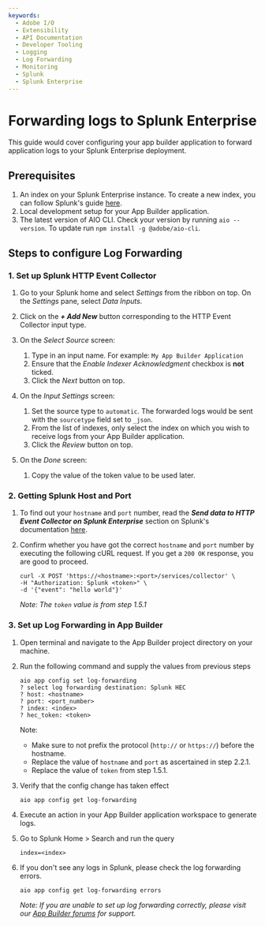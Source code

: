```yaml
---
keywords:
  - Adobe I/O
  - Extensibility
  - API Documentation
  - Developer Tooling
  - Logging
  - Log Forwarding
  - Monitoring
  - Splunk 
  - Splunk Enterprise
---
```


# Forwarding logs to Splunk Enterprise

This guide would cover configuring your app builder application to forward application logs to your Splunk Enterprise deployment.

## Prerequisites

1. An index on your Splunk Enterprise instance. To create a new index, you can follow Splunk's guide [here](https://docs.splunk.com/Documentation/Splunk/8.2.4/Indexer/Setupmultipleindexes).
2. Local development setup for your App Builder application.
3. The latest version of AIO CLI. Check your version by running `aio --version`. To update run `npm install -g @adobe/aio-cli`.


## Steps to configure Log Forwarding

### 1. Set up Splunk HTTP Event Collector

1. Go to your Splunk home and select _Settings_ from the ribbon on top. On the _Settings_ pane, select _Data Inputs_.

2. Click on the **_+ Add New_** button corresponding to the HTTP Event Collector input type.

3. On the _Select Source_ screen:
   1. Type in an input name. For example: `My App Builder Application` 
   2. Ensure that the _Enable Indexer Acknowledgment_ checkbox is **not** ticked.
   3. Click the _Next_ button on top.

4. On the _Input Settings_ screen:
   1. Set the source type to `automatic`. The forwarded logs would be sent with the `sourcetype` field set to `_json`.
   2. From the list of indexes, only select the index on which you wish to receive logs from your App Builder application. 
   3. Click the _Review_ button on top.

5. On the _Done_ screen:
   1. Copy the value of the token value to be used later.


### 2. Getting Splunk Host and Port

1. To find out your `hostname` and `port` number, read the **_Send data to HTTP Event Collector on Splunk Enterprise_** section on Splunk's documentation [here](https://docs.splunk.com/Documentation/Splunk/8.2.4/Data/UsetheHTTPEventCollector#Send_data_to_HTTP_Event_Collector_on_Splunk_Enterprise). 

2. Confirm whether you have got the correct `hostname` and `port` number by executing the following cURL request. If you get a `200 OK` response, you are good to proceed.

   ```
   curl -X POST 'https://<hostname>:<port>/services/collector' \     
   -H "Authorization: Splunk <token>" \
   -d '{"event": "hello world"}'
   ```

   _Note: The `token` value is from step 1.5.1_


### 3. Set up Log Forwarding in App Builder

1. Open terminal and navigate to the App Builder project directory on your machine.

2. Run the following command and supply the values from previous steps

   ```
   aio app config set log-forwarding
   ? select log forwarding destination: Splunk HEC
   ? host: <hostname>
   ? port: <port_number>
   ? index: <index>
   ? hec_token: <token>
   ```

   Note:
   + Make sure to not prefix the protocol (`http://` or `https://`) before the hostname.
   + Replace the value of `hostname` and `port` as ascertained in step 2.2.1. 
   + Replace the value of `token`  from step 1.5.1.


3. Verify that the config change has taken effect 
   ```
   aio app config get log-forwarding
   ```

4. Execute an action in your App Builder application workspace to generate logs.

5. Go to Splunk Home > Search and run the query 
   ```
   index=<index>
   ```

6. If you don't see any logs in Splunk, please check the log forwarding errors.
   ```
   aio app config get log-forwarding errors
   ```

   _Note: If you are unable to set up log forwarding correctly, please visit our [App Builder forums](https://experienceleaguecommunities.adobe.com/t5/project-firefly/ct-p/project-firefly) for support._